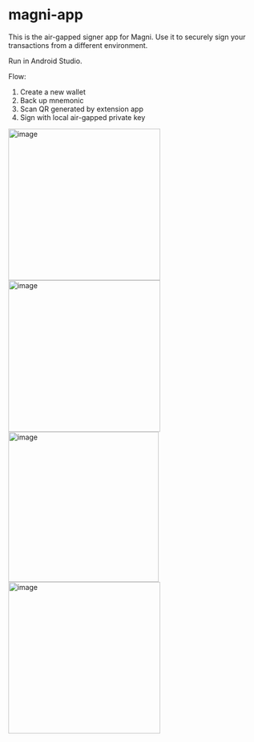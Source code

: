 # magni-app

This is the air-gapped signer app for Magni. Use it to securely sign your transactions from a different environment.

Run in Android Studio.

Flow:  
1. Create a new wallet
2. Back up mnemonic
3. Scan QR generated by extension app
4. Sign with local air-gapped private key

<img width="303" alt="image" src="https://github.com/magnisolana/magni-app/assets/72612765/a945c04b-9822-425b-be58-24531038d304">
<img width="303" alt="image" src="https://github.com/magnisolana/magni-app/assets/72612765/59cc984d-0637-4c06-8cdd-9436ce10b0c9">
<img width="300" alt="image" src="https://github.com/magnisolana/magni-app/assets/72612765/2e39b900-b5e1-4be4-9002-ff1e5339b6e8">
<img width="303" alt="image" src="https://github.com/magnisolana/magni-app/assets/72612765/9c4dc617-34a6-46c8-b033-233097dc1227">
